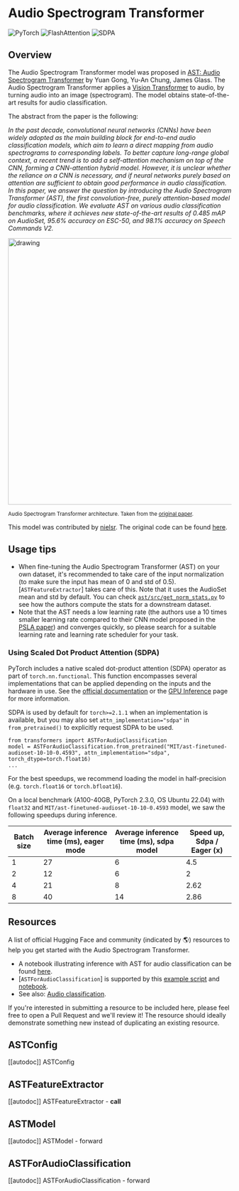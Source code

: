<!--Copyright 2022 The HuggingFace Team. All rights reserved.

Licensed under the Apache License, Version 2.0 (the "License"); you may not use this file except in compliance with
the License. You may obtain a copy of the License at

http://www.apache.org/licenses/LICENSE-2.0

Unless required by applicable law or agreed to in writing, software distributed under the License is distributed on
an "AS IS" BASIS, WITHOUT WARRANTIES OR CONDITIONS OF ANY KIND, either express or implied. See the License for the
specific language governing permissions and limitations under the License.

⚠️ Note that this file is in Markdown but contain specific syntax for our doc-builder (similar to MDX) that may not be
rendered properly in your Markdown viewer.

-->

# Audio Spectrogram Transformer

<div class="flex flex-wrap space-x-1">
<img alt="PyTorch" src="https://img.shields.io/badge/PyTorch-DE3412?style=flat&logo=pytorch&logoColor=white">
<img alt="FlashAttention" src="https://img.shields.io/badge/%E2%9A%A1%EF%B8%8E%20FlashAttention-eae0c8?style=flat">
<img alt="SDPA" src="https://img.shields.io/badge/SDPA-DE3412?style=flat&logo=pytorch&logoColor=white">
</div>

## Overview

The Audio Spectrogram Transformer model was proposed in [AST: Audio Spectrogram Transformer](https://huggingface.co/papers/2104.01778) by Yuan Gong, Yu-An Chung, James Glass.
The Audio Spectrogram Transformer applies a [Vision Transformer](vit) to audio, by turning audio into an image (spectrogram). The model obtains state-of-the-art results
for audio classification.

The abstract from the paper is the following:

*In the past decade, convolutional neural networks (CNNs) have been widely adopted as the main building block for end-to-end audio classification models, which aim to learn a direct mapping from audio spectrograms to corresponding labels. To better capture long-range global context, a recent trend is to add a self-attention mechanism on top of the CNN, forming a CNN-attention hybrid model. However, it is unclear whether the reliance on a CNN is necessary, and if neural networks purely based on attention are sufficient to obtain good performance in audio classification. In this paper, we answer the question by introducing the Audio Spectrogram Transformer (AST), the first convolution-free, purely attention-based model for audio classification. We evaluate AST on various audio classification benchmarks, where it achieves new state-of-the-art results of 0.485 mAP on AudioSet, 95.6% accuracy on ESC-50, and 98.1% accuracy on Speech Commands V2.*

<img src="https://huggingface.co/datasets/huggingface/documentation-images/resolve/main/transformers/model_doc/audio_spectogram_transformer_architecture.png"
alt="drawing" width="600"/>

<small> Audio Spectrogram Transformer architecture. Taken from the <a href="https://huggingface.co/papers/2104.01778">original paper</a>.</small>

This model was contributed by [nielsr](https://huggingface.co/nielsr).
The original code can be found [here](https://github.com/YuanGongND/ast).

## Usage tips

- When fine-tuning the Audio Spectrogram Transformer (AST) on your own dataset, it's recommended to take care of the input normalization (to make
sure the input has mean of 0 and std of 0.5). [`ASTFeatureExtractor`] takes care of this. Note that it uses the AudioSet
mean and std by default. You can check [`ast/src/get_norm_stats.py`](https://github.com/YuanGongND/ast/blob/master/src/get_norm_stats.py) to see how
the authors compute the stats for a downstream dataset.
- Note that the AST needs a low learning rate (the authors use a 10 times smaller learning rate compared to their CNN model proposed in the
[PSLA paper](https://huggingface.co/papers/2102.01243)) and converges quickly, so please search for a suitable learning rate and learning rate scheduler for your task.

### Using Scaled Dot Product Attention (SDPA)

PyTorch includes a native scaled dot-product attention (SDPA) operator as part of `torch.nn.functional`. This function 
encompasses several implementations that can be applied depending on the inputs and the hardware in use. See the 
[official documentation](https://pytorch.org/docs/stable/generated/torch.nn.functional.scaled_dot_product_attention.html) 
or the [GPU Inference](https://huggingface.co/docs/transformers/main/en/perf_infer_gpu_one#pytorch-scaled-dot-product-attention)
page for more information.

SDPA is used by default for `torch>=2.1.1` when an implementation is available, but you may also set 
`attn_implementation="sdpa"` in `from_pretrained()` to explicitly request SDPA to be used.

```
from transformers import ASTForAudioClassification
model = ASTForAudioClassification.from_pretrained("MIT/ast-finetuned-audioset-10-10-0.4593", attn_implementation="sdpa", torch_dtype=torch.float16)
...
```

For the best speedups, we recommend loading the model in half-precision (e.g. `torch.float16` or `torch.bfloat16`).

On a local benchmark (A100-40GB, PyTorch 2.3.0, OS Ubuntu 22.04) with `float32` and `MIT/ast-finetuned-audioset-10-10-0.4593` model, we saw the following speedups during inference.

|   Batch size |   Average inference time (ms), eager mode |   Average inference time (ms), sdpa model |   Speed up, Sdpa / Eager (x) |
|--------------|-------------------------------------------|-------------------------------------------|------------------------------|
|            1 |                                        27 |                                         6 |                      4.5 |
|            2 |                                        12 |                                         6 |                      2   |
|            4 |                                        21 |                                         8 |                      2.62 |
|            8 |                                        40 |                                        14 |                      2.86 |

## Resources

A list of official Hugging Face and community (indicated by 🌎) resources to help you get started with the Audio Spectrogram Transformer.

<PipelineTag pipeline="audio-classification"/>

- A notebook illustrating inference with AST for audio classification can be found [here](https://github.com/NielsRogge/Transformers-Tutorials/tree/master/AST).
- [`ASTForAudioClassification`] is supported by this [example script](https://github.com/huggingface/transformers/tree/main/examples/pytorch/audio-classification) and [notebook](https://colab.research.google.com/github/huggingface/notebooks/blob/main/examples/audio_classification.ipynb).
- See also: [Audio classification](../tasks/audio_classification).

If you're interested in submitting a resource to be included here, please feel free to open a Pull Request and we'll review it! The resource should ideally demonstrate something new instead of duplicating an existing resource.

## ASTConfig

[[autodoc]] ASTConfig

## ASTFeatureExtractor

[[autodoc]] ASTFeatureExtractor
    - __call__

## ASTModel

[[autodoc]] ASTModel
    - forward

## ASTForAudioClassification

[[autodoc]] ASTForAudioClassification
    - forward
